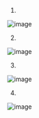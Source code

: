 1.
![image](https://user-images.githubusercontent.com/77888960/118176865-3c6be300-b432-11eb-93f0-1018a0177865.png)

2.
![image](https://user-images.githubusercontent.com/77888960/118176891-442b8780-b432-11eb-933d-93cf8c17f8c8.png)

3.
![image](https://user-images.githubusercontent.com/77888960/118176911-48f03b80-b432-11eb-99d5-8b9201d64499.png)

4.
![image](https://user-images.githubusercontent.com/77888960/118176740-18100680-b432-11eb-8cf0-6e3a3499f8ef.png)


